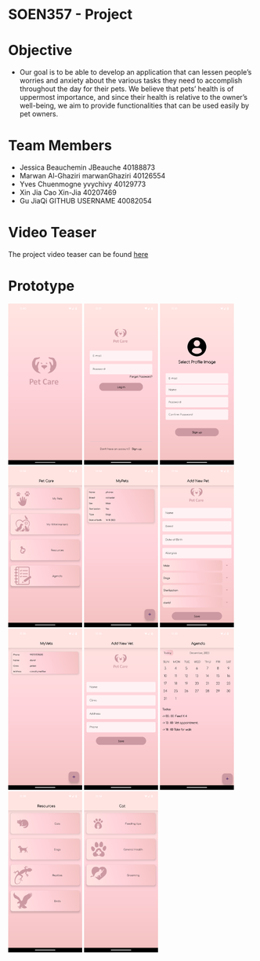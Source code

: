 # SOEN357 - Project

# Objective
- Our goal is to be able to develop an application that can lessen people’s worries and anxiety
about the various tasks they need to accomplish throughout the day for their pets. We
believe that pets’ health is of uppermost importance, and since their health is relative to the
owner’s well-being, we aim to provide functionalities that can be used easily by pet owners.

# Team Members
- Jessica Beauchemin JBeauche 40188873
- Marwan Al-Ghaziri marwanGhaziri 40126554
- Yves Chuenmogne yvychivy 40129773
- Xin Jia Cao Xin-Jia 40207469
- Gu JiaQi GITHUB USERNAME 40082054

# Video Teaser
The project video teaser can be found [here](https://drive.google.com/file/d/1Zqesgnaz9q8Uc70osxeLAhhyAgAL2Az1/view?usp=sharing)

# Prototype
<img src="Prototype Screenshots/OpeningView.png" width="30%"></img>  <img src="Prototype Screenshots/login.png" width="30%"></img>  <img src="Prototype Screenshots/signup.png" width="30%"></img>  <img src="Prototype Screenshots/home.png" width="30%"></img>  <img src="Prototype Screenshots/MyPets.png" width="30%"></img>  <img src="Prototype Screenshots/AddNewPet.png" width="30%"></img>  <img src="Prototype Screenshots/MyVets.png" width="30%"></img>  <img src="Prototype Screenshots/AddNewVet.png" width="30%"></img>  <img src="Prototype Screenshots/Agenda.png" width="30%"></img>  <img src="Prototype Screenshots/Resources.png" width="30%"></img>  <img src="Prototype Screenshots/Resources-Cat.png" width="30%"></img>
